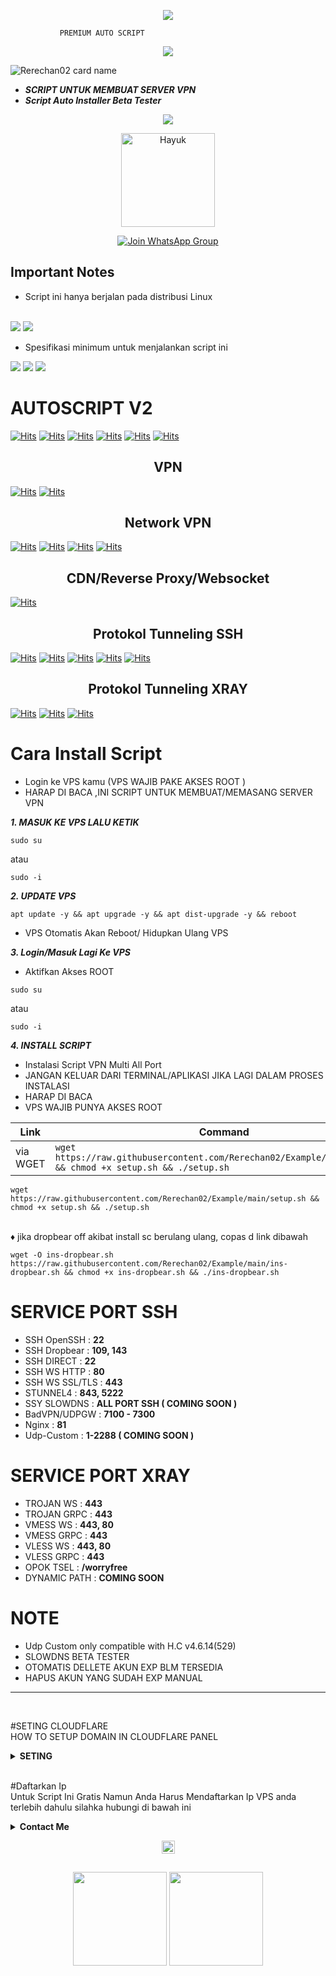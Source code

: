 <p align="center"> 
   <img src="https://user-images.githubusercontent.com/76937659/153705486-44e6c1b2-74fa-4d44-be1c-36c8fdb83331.gif"/> 
 </p> 
  
  
               PREMIUM AUTO SCRIPT 
  
 <p align="center"> 
   <img src="https://user-images.githubusercontent.com/76937659/153705486-44e6c1b2-74fa-4d44-be1c-36c8fdb83331.gif"/> 
 </p>

![Rerechan02 card name](https://cardivo.vercel.app/api?name=Rerechan02&description=Hi,%20everyone!%20and%20Nice%20to%20meet%20you%20%F0%9F%91%8B&image=https://github.com/Rerechan02/scvpn2/raw/main/r.png?v=4&backgroundColor=%23ecf0f1&telegram=/&github=Rerechan02&pattern=leaf&colorPattern=%23eaeaea)


- ***SCRIPT UNTUK MEMBUAT SERVER VPN***
- ***Script Auto Installer Beta Tester***

<p align="center"> 
 <img src="https://readme-typing-svg.herokuapp.com?color=%2336BCF7&center=true&vCenter=true&lines=Rerechan02" /> 
 </p>

<p align='center'><a href="https://api.daily.dev/get?r=fisabiliyusri"><img src="https://telegra.ph/file/0cd2f21fc503b748258c8.png" width="150" alt="Hayuk"/></a></p>

<div align="center">
 
[![Join WhatsApp Group](https://img.shields.io/badge/Join-WhatsApp%20Group-bl.svg?logo=WhatsApp)](https://chat.whatsapp.com/LlJmbvSQ2DsHTA1EccNGoO)
 
</div>

## Important Notes
- Script ini hanya berjalan pada distribusi Linux
<br>
<img src="https://img.shields.io/static/v1?style=flat&logo=ubuntu&label=Ubuntu%2010&message=Lts&color=red"> <img src="https://img.shields.io/static/v1?style=flat&logo=debian&label=Debian%2010&message=Buster&color=purple">

- Spesifikasi minimum untuk menjalankan script ini

<img src="https://img.shields.io/badge/1core-vCPU-lightgrey"> <img src="https://img.shields.io/badge/1GB-RAM-lightgrey"> <img src="https://img.shields.io/badge/10GB-Storage-lightgrey">
<br>

# AUTOSCRIPT V2 
 [![Hits](https://hits.seeyoufarm.com/api/count/incr/badge.svg?url=https%3A%2F%2Fgithub.com%2FRerechan02%2Fscvpn2&count_bg=%2379C83D&title_bg=%23555555&icon=monster.svg&icon_color=%23FF0000&title=Di+Lihat&edge_flat=false)](https://hits.seeyoufarm.com) 
 [![Hits](https://hits.seeyoufarm.com/api/count/incr/badge.svg?url=https://github.com/Rerechan02/scvpn2&count_bg=%2379C83D&title_bg=%23555555&icon=angularjs.svg&icon_color=%23FF0000&title=Di+Lihat&edge_flat=false)](https://hits.seeyoufarm.com) 
 [![Hits](https://hits.seeyoufarm.com/api/count/incr/badge.svg?url=https%3A%2F%2Fgithub.com%2FRerechan02%2Fscvpn2&count_bg=%2379C83D&title_bg=%23555555&icon=notion.svg&icon_color=%2301021C&title=Di+Lihat&edge_flat=false)](https://hits.seeyoufarm.com) 
 [![Hits](https://hits.seeyoufarm.com/api/count/incr/badge.svg?url=https%3A%2F%2Fgithub.com%2FRerechan02%2Fscvpn2&count_bg=%2379C83D&title_bg=%23555555&icon=t-mobile.svg&icon_color=%23FAC805&title=Di+Lihat&edge_flat=true)](https://hits.seeyoufarm.com) 
 [![Hits](https://hits.seeyoufarm.com/api/count/incr/badge.svg?url=https://github.com/Rerechan02/scvpn2&count_bg=%2379C83D&title_bg=%23555555&icon=angular.svg&icon_color=%2338FF00&title=Di+Lihat&edge_flat=false)](https://hits.seeyoufarm.com) 
 [![Hits](https://hits.seeyoufarm.com/api/count/incr/badge.svg?url=https://github.com/Rerechan02/scvpn2&count_bg=%2379C83D&title_bg=%23555555&icon=pixiv.svg&icon_color=%2300BDFF&title=Di+Lihat&edge_flat=false)](https://hits.seeyoufarm.com)

<p align="center">
</p>
<h2 align="center">VPN</h2>

[![Hits](https://img.shields.io/badge/SSH-F38020?style=for-the-badge&logo=Cloudflare&logoColor=white&edge_flat=false)](https://github.com/fisabiliyusri/MANTAPV3)
[![Hits](https://img.shields.io/badge/XRAY-F38020?style=for-the-badge&logo=Cloudflare&logoColor=white&edge_flat=false)](https://github.com/fisabiliyusri/MANTAPV3)
</h2>
<h2 align="center">Network VPN</h2>

[![Hits](https://img.shields.io/badge/SSH-Direct-F38020?style=for-the-badge&logo=Cloudflare&logoColor=white&edge_flat=false)](https://github.com/fisabiliyusri/MANTAPV3)
[![Hits](https://img.shields.io/badge/SSH-Websocket-F38020?style=for-the-badge&logo=Cloudflare&logoColor=white&edge_flat=false)](https://github.com/fisabiliyusri/MANTAPV3)
[![Hits](https://img.shields.io/badge/XRAY-Websocket-F38020?style=for-the-badge&logo=Cloudflare&logoColor=white&edge_flat=false)](https://github.com/fisabiliyusri/MANTAPV3)
[![Hits](https://img.shields.io/badge/XRAY-GRPC-F38020?style=for-the-badge&logo=Cloudflare&logoColor=white&edge_flat=false)](https://github.com/fisabiliyusri/MANTAPV3)
</h2>
<h2 align="center">CDN/Reverse Proxy/Websocket</h2>

[![Hits](https://img.shields.io/badge/Domain_Cloudflare_Only-F38020?style=for-the-badge&logo=Cloudflare&logoColor=white&edge_flat=false)](https://github.com/fisabiliyusri/MANTAPV3)
</h2>
<h2 align="center">Protokol Tunneling SSH</h2>

[![Hits](https://img.shields.io/badge/SSH_OpenSSH-F38020?style=for-the-badge&logo=Cloudflare&logoColor=white&edge_flat=false)](https://github.com/fisabiliyusri/MANTAPV3)
[![Hits](https://img.shields.io/badge/SSH_Dropber-F38020?style=for-the-badge&logo=Cloudflare&logoColor=white&edge_flat=false)](https://github.com/fisabiliyusri/MANTAPV3)
[![Hits](https://img.shields.io/badge/SSH_SSLH-F38020?style=for-the-badge&logo=Cloudflare&logoColor=white&edge_flat=false)](https://github.com/fisabiliyusri/MANTAPV3)
[![Hits](https://img.shields.io/badge/SSH_Stunnel5-F38020?style=for-the-badge&logo=Cloudflare&logoColor=white&edge_flat=false)](https://github.com/fisabiliyusri/MANTAPV3)
[![Hits](https://img.shields.io/badge/SSH_Websocket-F38020?style=for-the-badge&logo=Cloudflare&logoColor=white&edge_flat=false)](https://github.com/fisabiliyusri/MANTAPV3)
</h2>
<h2 align="center">Protokol Tunneling XRAY</h2>

[![Hits](https://img.shields.io/badge/XRAY_VLESS-F38020?style=for-the-badge&logo=Cloudflare&logoColor=white&edge_flat=false)](https://github.com/fisabiliyusri/MANTAPV3)
[![Hits](https://img.shields.io/badge/XRAY_VMESS-F38020?style=for-the-badge&logo=Cloudflare&logoColor=white&edge_flat=false)](https://github.com/fisabiliyusri/MANTAPV3)
[![Hits](https://img.shields.io/badge/XRAY_TROJAN-F38020?style=for-the-badge&logo=Cloudflare&logoColor=white&edge_flat=false)](https://github.com/fisabiliyusri/MANTAPV3)
</h2>

# Cara Install Script
- Login ke VPS kamu (VPS WAJIB PAKE AKSES ROOT )
- HARAP DI BACA ,INI SCRIPT UNTUK MEMBUAT/MEMASANG SERVER VPN

***1. MASUK KE VPS LALU KETIK***
```
sudo su
```
atau
```
sudo -i
```

***2. UPDATE VPS***

```
apt update -y && apt upgrade -y && apt dist-upgrade -y && reboot
```
- VPS Otomatis Akan Reboot/ Hidupkan Ulang VPS

***3. Login/Masuk Lagi Ke VPS***
- Aktifkan Akses ROOT
```
sudo su
```
atau
```
sudo -i
```
***4. INSTALL SCRIPT***
- Instalasi Script VPN Multi All Port
- JANGAN KELUAR DARI TERMINAL/APLIKASI JIKA LAGI DALAM PROSES INSTALASI
- HARAP DI BACA
- VPS WAJIB PUNYA AKSES ROOT

|        Link         |  Command  | 
 |---------------------|-------------------| 
 | via WGET | `wget https://raw.githubusercontent.com/Rerechan02/Example/main/setup.sh && chmod +x setup.sh && ./setup.sh` | 
 

```
wget https://raw.githubusercontent.com/Rerechan02/Example/main/setup.sh && chmod +x setup.sh && ./setup.sh
```
<br>
♦️ jika dropbear off akibat  install sc berulang ulang, copas d link dibawah 
 <pre><code>wget -O ins-dropbear.sh https://raw.githubusercontent.com/Rerechan02/Example/main/ins-dropbear.sh && chmod +x ins-dropbear.sh && ./ins-dropbear.sh</code></pre>

# SERVICE PORT SSH
- SSH OpenSSH      : **22**
- SSH Dropbear     : **109, 143**
- SSH DIRECT       : **22**
- SSH WS HTTP      : **80**
- SSH WS SSL/TLS   : **443**
- STUNNEL4         : **843, 5222**
- SSY SLOWDNS      : **ALL PORT SSH ( COMING SOON )**
- BadVPN/UDPGW     : **7100 - 7300**
- Nginx            : **81**
- Udp-Custom       : **1-2288 ( COMING SOON )**

# SERVICE PORT XRAY
- TROJAN WS        : **443**
- TROJAN GRPC      : **443**
- VMESS WS         : **443, 80**
- VMESS GRPC       : **443**
- VLESS WS         : **443, 80**
- VLESS GRPC       : **443**
- OPOK TSEL        : **/worryfree**
- DYNAMIC PATH     : **COMING SOON**

# NOTE
- Udp Custom only compatible with H.C v4.6.14(529)
- SLOWDNS BETA TESTER
- OTOMATIS DELLETE AKUN EXP BLM TERSEDIA
- HAPUS AKUN YANG SUDAH EXP MANUAL
---
 <br> 

#SETING CLOUDFLARE<br>
HOW TO SETUP DOMAIN IN CLOUDFLARE PANEL<b><details><summary>SETING</summary></b>
<p align="center"><div align="center">
SILA PASTIKAN SETTING DOMAIN DI CLOUDFLARE ANDA SEPERTI DIBAWAH (SSL/TLS SETTINGS) <br>
 
  ![image](https://user-images.githubusercontent.com/82468311/191471897-986ebe25-5330-4997-8a44-5468b422482a.png) <br> 
  
 ![image](https://user-images.githubusercontent.com/82468311/191472903-b55cd39a-8909-4f7c-b3ad-013cb3c91282.png) 
 ![networkcf](https://github.com/adisubagja/AutoScriptXray/blob/master/img/network-cf.jpg?raw=true)
  
<p>
</details>

 <br>

#Daftarkan Ip
<br>
Untuk Script Ini Gratis Namun Anda Harus Mendaftarkan Ip VPS anda terlebih dahulu silahka hubungi di bawah ini
<b><details><summary>Contact Me</summary></b>
<p align="center">

<p>
<a href="https://t.me/Rerechan02" target=”_blank”><img src="https://img.shields.io/static/v1?style=for-the-badge&logo=Telegram&label=Telegram&message=Click%20Here&color=blue"></a><br>



<a href="https://wa.me/6283120684925" target=”_blank”><img src="https://img.shields.io/static/v1?style=for-the-badge&logo=WhatsApp&label=WhatsApp&message=click%20here&color=green"></a><br>
 </p> 
<br>

<img src="https://telegra.ph/file/5ea099c50949711920149.jpg"/>
<div align="center">
 <p>
</details>

<p align="center"> 
 <img height=21 src="https://komarev.com/ghpvc/?username=Rerechan02"> 
 </p> 
 <div height='45' align="center"> 
 </div> 
 <h2 align="center"> 
 <img height=150 src="https://github-readme-stats.vercel.app/api/top-langs/?username=Rerechan02&layout=compact&theme=dark"> 
 <img height=150 src="https://github-readme-stats.vercel.app/api?username=Rerechan02&count_private=true&show_icons=true&theme=dark"> 